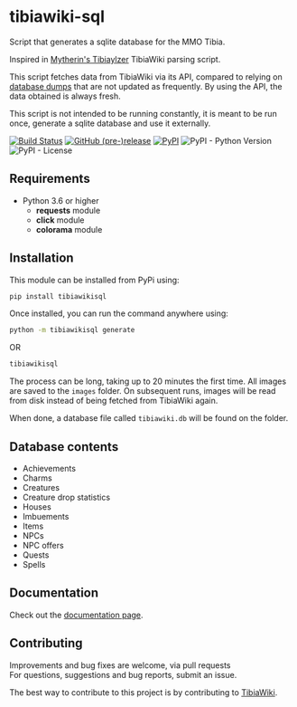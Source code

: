 # tibiawiki-sql 

Script that generates a sqlite database for the MMO Tibia.

Inspired in [Mytherin's Tibiaylzer](https://github.com/Mytherin/Tibialyzer) TibiaWiki parsing script.

This script fetches data from TibiaWiki via its API, compared to relying on [database dumps](http://tibia.wikia.com/wiki/Special:Statistics)
that are not updated as frequently. By using the API, the data obtained is always fresh.

This script is not intended to be running constantly, it is meant to be run once, generate a sqlite database and use it 
externally.


[![Build Status](https://travis-ci.org/Galarzaa90/tibiawiki-sql.svg?branch=master)](https://travis-ci.org/Galarzaa90/tibiawiki-sql)
[![GitHub (pre-)release](https://img.shields.io/github/release/Galarzaa90/tibiawiki-sql/all.svg)](https://github.com/Galarzaa90/tibiawiki-sql/releases)
[![PyPI](https://img.shields.io/pypi/v/tibiawikisql.svg)](https://pypi.python.org/pypi/tibiawikisql/)
![PyPI - Python Version](https://img.shields.io/pypi/pyversions/tibiawikisql.svg)
![PyPI - License](https://img.shields.io/pypi/l/tibiawikisql.svg)

## Requirements
* Python 3.6 or higher
    * **requests** module
    * **click** module
    * **colorama** module
    
## Installation
This module can be installed from PyPi using:

```sh
pip install tibiawikisql
```

Once installed, you can run the command anywhere using: 

```sh
python -m tibiawikisql generate
```

OR

```sh
tibiawikisql
```


The process can be long, taking up to 20 minutes the first time. All images are saved to the `images` folder. On 
subsequent runs, images will be read from disk instead of being fetched from TibiaWiki again.

When done, a database file called `tibiawiki.db` will be found on the folder.

## Database contents
* Achievements
* Charms
* Creatures
* Creature drop statistics
* Houses
* Imbuements
* Items
* NPCs
* NPC offers
* Quests
* Spells

## Documentation
Check out the [documentation page](https://galarzaa90.github.io/tibiawiki-sql/).


## Contributing
Improvements and bug fixes are welcome, via pull requests  
For questions, suggestions and bug reports, submit an issue.

The best way to contribute to this project is by contributing to [TibiaWiki](http://tibia.wikia.com).
